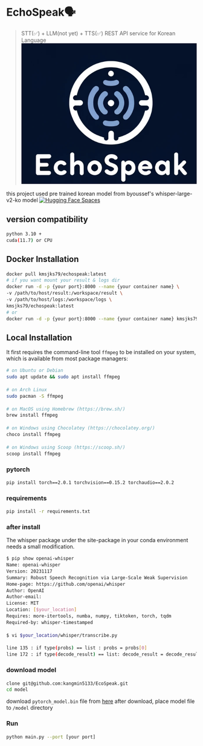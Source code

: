 # EchoSpeak🗣️
> STT(✅) + LLM(not yet) + TTS(✅) REST API service for Korean Language
![](img/echospeak_logo.png)

this project used pre trained korean model from byoussef's whisper-large-v2-ko model [![Hugging Face Spaces](https://img.shields.io/badge/%F0%9F%A4%97%20Hugging%20Face-Spaces-blue)](https://huggingface.co/byoussef/whisper-large-v2-Ko)

## version compatibility
```sh
python 3.10 +
cuda(11.7) or CPU
```

## Docker Installation
```sh
docker pull kmsjks79/echospeak:latest
# if you want mount your result & logs dir
docker run -d -p {your port}:8000 --name {your container name} \
-v /path/to/host/result:/workspace/result \
-v /path/to/host/logs:/workspace/logs \
kmsjks79/echospeak:latest
# or
docker run -d -p {your port}:8000 --name {your container name} kmsjks79/echospeak:latest
```

## Local Installation

It first requires the command-line tool `ffmpeg` to be installed on your system, which is available from most package managers:
```sh
# on Ubuntu or Debian
sudo apt update && sudo apt install ffmpeg

# on Arch Linux
sudo pacman -S ffmpeg

# on MacOS using Homebrew (https://brew.sh/)
brew install ffmpeg

# on Windows using Chocolatey (https://chocolatey.org/)
choco install ffmpeg

# on Windows using Scoop (https://scoop.sh/)
scoop install ffmpeg
```

### pytorch
```sh
pip install torch==2.0.1 torchvision==0.15.2 torchaudio==2.0.2
```

### requirements
```sh
pip install -r requirements.txt
```
### after install
The whisper package under the site-package in your conda environment needs a small modification.
```sh
$ pip show openai-whisper
Name: openai-whisper
Version: 20231117
Summary: Robust Speech Recognition via Large-Scale Weak Supervision
Home-page: https://github.com/openai/whisper
Author: OpenAI
Author-email:
License: MIT
Location: [$your_location]
Requires: more-itertools, numba, numpy, tiktoken, torch, tqdm
Required-by: whisper-timestamped

$ vi $your_location/whisper/transcribe.py

line 135 : if type(probs) == list : probs = probs[0]
line 172 : if type(decode_result) == list: decode_result = decode_result[0]
```

### download model
```sh
clone git@github.com:kangmin5133/EcoSpeak.git
cd model
```
download `pytorch_model.bin` file from [here](https://huggingface.co/byoussef/whisper-large-v2-Ko/resolve/main/pytorch_model.bin?download=true)
after download, place model file to `/model` directory


### Run
```sh
python main.py --port [your port]
```
